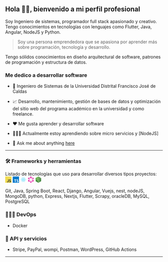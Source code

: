 <!--
**cristianAndresTorres/cristianAndresTorres** is a ✨ _special_ ✨ repository because its `README.md` (this file) appears on your GitHub profile.

Here are some ideas to get you started:

- 🔭 I’m currently working on ...
- 🌱 I’m currently learning ...
- 👯 I’m looking to collaborate on ...
- 🤔 I’m looking for help with ...
- 💬 Ask me about ...
- 📫 How to reach me: ...
- 😄 Pronouns: ...
- ⚡ Fun fact: ...
-->
## Hola 👋🏻, bienvenido a mi perfil profesional

Soy Ingeniero de sistemas, programador full stack apasionado y creativo. Tengo conocimientos en tecnologías con lenguajes como Flutter, Java, Angular, NodeJS y Python.

> Soy una persona emprendedora que se apasiona por aprender más sobre programación, tecnología y desarrollo. 

Tengo sólidos conocimientos en diseño arquitectural de software, patrones de programación y estructura de datos.

### Me dedico a desarrollar software

- 💼 Ingeniero de Sistemas de la Universidad Distrital Francisco José de Caldas

- 📈 Desarrollo, mantenimiento, gestión de bases de datos y optimización del sitio web del programa académico en la universidad y como freelance.

- ❤️ Me gusta aprender y desarrollar software

- 👨🏻‍🔬 Actualmente estoy aprendiendo sobre micro servicios y [NodeJS]

- 💬 Ask me about anything [here](https://www.linkedin.com/in/jose-miguel-guzman-quevedo-3a5508250)

---

### 🛠 Frameworks y herramientas

Listado de tecnologías que uso para desarrollar diversos tipos proyectos: 
<code><img height="20" alt="javascript" src="https://raw.githubusercontent.com/github/explore/80688e429a7d4ef2fca1e82350fe8e3517d3494d/topics/javascript/javascript.png"></code>
<code><img height="20" alt="typescript" src="https://raw.githubusercontent.com/github/explore/80688e429a7d4ef2fca1e82350fe8e3517d3494d/topics/typescript/typescript.png"></code>
<code><img height="20" alt="react" src="https://raw.githubusercontent.com/github/explore/80688e429a7d4ef2fca1e82350fe8e3517d3494d/topics/react/react.png"></code>
<code><img height="20" alt="graphql" src="https://raw.githubusercontent.com/github/explore/5c058a388828bb5fde0bcafd4bc867b5bb3f26f3/topics/graphql/graphql.png"></code>
<code><img height="20" alt="nodejs" src="https://raw.githubusercontent.com/github/explore/80688e429a7d4ef2fca1e82350fe8e3517d3494d/topics/nodejs/nodejs.png"></code>  

Git, Java, Spring Boot, React, Django, Angular, Vuejs, nest, nodeJS, MongoDB, python, Express, Nextjs, Flutter, Scrapy, oracleDB, MySQL, PostgreSQL

### 👨🏻‍🔬 DevOps

- Docker

### 🚀 API y servicios

- Stripe, PayPal, wompi, Postman, WordPress, GitHub Actions

---
